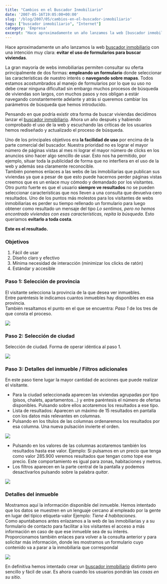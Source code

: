 ```yaml
---
title: "Cambios en el Buscador Inmobiliario"
date: '2007-05-16T19:05:00+00:00'
slug: '/blog/2007/05/cambios-en-el-buscador-inmobiliario'
tags: ["buscador inmobiliario", "Internet"]
category: 'Empresa'
excerpt: "Hace aproximadamente un año lanzamos la web [buscador inmobiliario]( con una intención muy clara: **evitar el uso de formularios para buscar viviendas**.La gran may..."
---
```

Hace aproximadamente un año lanzamos la web [buscador inmobiliario](http://www.buscadorinmobiliario.es) con una intención muy clara: **evitar el uso de formularios para buscar viviendas**.

La gran mayoría de webs inmobiliarias permiten consultar su oferta principalmente de dos formas: **empleando un formulario** donde seleccionar las características de nuestro interés o **navegando sobre mapas**. Todos estamos acostumbrados al manejo de formularios por lo que su uso no debe crear ninguna dificultad sin embargo muchos procesos de búsqueda de viviendas son largos, con muchos pasos y nos obligan a estár navegando constantemente adelante y atrás si queremos cambiar los parámetros de búsqueda que hemos introducido.

Pensando en que podría existir otra forma de buscar viviendas decidimos lanzar el [buscador inmobiliario](http://www.buscadorinmobiliario.es). Ahora un año después y habiendo comprobado el uso de la web y escuchando las críticas de los usuarios hemos rediseñado y actualizado el proceso de búsqueda.

Uno de los principales objetivos era **la facilidad de uso** por encima de la parte comercial del buscador. Nuestra prioridad no es lograr el mayor número de páginas vistas al mes ni lograr el mayor número de clicks en los anuncios sino hacer algo sencillo de usar. Esto nos ha permitido, por ejemplo, situar toda la publicidad de forma que no interfiera en el uso de la web y además sea claramente reconocible.   
 También ponemos enlaces a las webs de las inmobiliarias que publican sus viviendas ya que a pesar de que esto puede hacernos perder páginas vistas creemos que es un enlace muy cómodo y demandado por los visitantes.  
Otro punto fuerte es que el usuario **siempre ve resultados** no se pueden seleccionar características que nos lleven a una consulta que devuelva cero resultados. Uno de los puntos más molestos para los visitantes de webs inmobiliarias es perder su tiempo rellenado un formulario para luego obtener como resultado un mensaje del tipo _Lo sentimos, pero no hemos encontrado viviendas con esas características, repita la búsqueda_. Esto queriamos **evitarlo a toda costa**.

**Este es el resultado.**

### Objetivos

1. Fácil de usar
2. Diseño claro y efectivo
3. Mínima necesidad de interacción (minimizar los clicks de ratón)
4. Estándar y accesible

### Paso 1: Selección de provincia

El visitante selecciona la provincia de la que desea ver inmuebles.  
 Entre paréntesis le indicamos cuantos inmuebles hay disponibles en esa provincia.  
También resaltamos el punto en el que se encuentra: _Paso 1_ de los tres de que consta el proceso.

[![](http://jorgegorka.files.wordpress.com/paso1.jpg)](http://www.buscadorinmobiliario.es/ "seleccion de provincia")

### Paso 2: Selección de ciudad

Selección de ciudad. Forma de operar idéntica al paso 1.

[![](http://jorgegorka.files.wordpress.com/paso2.jpg)](http://www.buscadorinmobiliario.es/buscador/31 "seleccion de poblacion")

### Paso 3: Detalles del inmueble / Filtros adicionales

En este paso tiene lugar la mayor cantidad de acciones que puede realizar el visitante.

- Para la ciudad seleccionada aparecen las viviendas agrupadas por tipo (pisos, chalets, apartamentos...) y entre paréntesis el número de ofertas disponibles. Pulsando sobre ellos acotaremos los resultados a ese tipo.
- Lista de resultados: Aparecen un máximo de 15 resultados en pantalla con los datos más relevantes en columnas.
- Pulsando en los títulos de las columnas ordenaremos los resultados por esa columna. Una nueva pulsación invierte el orden.

[![](http://jorgegorka.files.wordpress.com/paso3.jpg)](http://www.buscadorinmobiliario.es/buscador/poblacion/20484 "filtros adicionales")

- Pulsando en los valores de las columnas acotaremos también los resultados hasta ese valor. Ejemplo: Si pulsamos en un precio que tenga como valor 285.900 veremos resultados que tengan como tope ese precio. Este comportamiento es igual para zonas, habitaciones y metros.
- Los filtros aparecen en la parte central de la pantalla y podemos desactivarlos pulsando sobre la palabra _quitar_.

[![](http://jorgegorka.files.wordpress.com/filtro.jpg)](http://www.buscadorinmobiliario.es/buscador/poblacion/20484?surface=110&offset=0&order=8&price=309506&product=4)

### Detalles del inmueble

Mostramos aquí la información disponible del inmueble. Hemos intentado que los datos se muestren en un lenguaje cercano al empleado por la gente en lugar del típico etiqueta-valor Ejemplo: _Tiene 4 habitaciones_.  
Como apuntabamos antes enlazamos a la web de las inmobiliarias y a su formulario de contacto para facilitar a los visitantes el acceso a más información en caso de que ese inmueble sea de su interés.  
Proporcionamos también enlaces para volver a la consulta anterior y para solicitar más información, donde les mostramos un formulario cuyo contenido va a parar a la inmobiliaria que correspondal

[![](http://jorgegorka.files.wordpress.com/detalles.jpg)](http://www.buscadorinmobiliario.es/inmueble/4015?offset=0&place=19244&product=3)

En definitiva hemos intentado crear un [buscador inmobiliario](http://www.buscadorinmobiliario.es) distinto pero sencillo y fácil de usar. Es ahora cuando los usuarios pondrán las _cosas en su sitio_.

